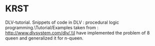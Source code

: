 # KRST
DLV-tutorial.
Snippets of code in DLV : procedural logic programming.\\Tutorial/Examples taken from : http://www.dlvsystem.com/dlv/.\\I have implemented the problem of 8 queen and generalized it for n-queen.
